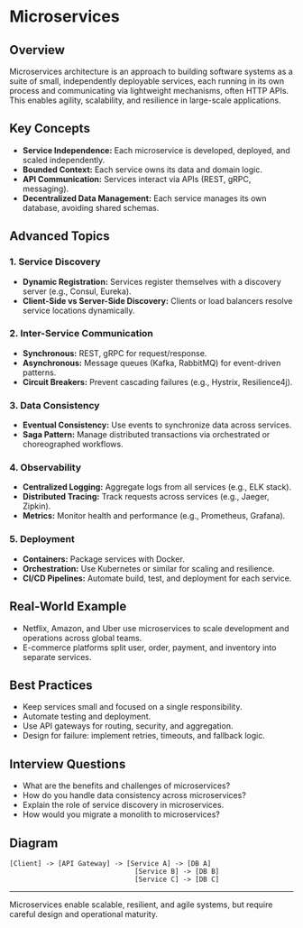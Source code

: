 # Microservices

## Overview
Microservices architecture is an approach to building software systems as a suite of small, independently deployable services, each running in its own process and communicating via lightweight mechanisms, often HTTP APIs. This enables agility, scalability, and resilience in large-scale applications.

## Key Concepts
- **Service Independence:** Each microservice is developed, deployed, and scaled independently.
- **Bounded Context:** Each service owns its data and domain logic.
- **API Communication:** Services interact via APIs (REST, gRPC, messaging).
- **Decentralized Data Management:** Each service manages its own database, avoiding shared schemas.

## Advanced Topics
### 1. Service Discovery
- **Dynamic Registration:** Services register themselves with a discovery server (e.g., Consul, Eureka).
- **Client-Side vs Server-Side Discovery:** Clients or load balancers resolve service locations dynamically.

### 2. Inter-Service Communication
- **Synchronous:** REST, gRPC for request/response.
- **Asynchronous:** Message queues (Kafka, RabbitMQ) for event-driven patterns.
- **Circuit Breakers:** Prevent cascading failures (e.g., Hystrix, Resilience4j).

### 3. Data Consistency
- **Eventual Consistency:** Use events to synchronize data across services.
- **Saga Pattern:** Manage distributed transactions via orchestrated or choreographed workflows.

### 4. Observability
- **Centralized Logging:** Aggregate logs from all services (e.g., ELK stack).
- **Distributed Tracing:** Track requests across services (e.g., Jaeger, Zipkin).
- **Metrics:** Monitor health and performance (e.g., Prometheus, Grafana).

### 5. Deployment
- **Containers:** Package services with Docker.
- **Orchestration:** Use Kubernetes or similar for scaling and resilience.
- **CI/CD Pipelines:** Automate build, test, and deployment for each service.

## Real-World Example
- Netflix, Amazon, and Uber use microservices to scale development and operations across global teams.
- E-commerce platforms split user, order, payment, and inventory into separate services.

## Best Practices
- Keep services small and focused on a single responsibility.
- Automate testing and deployment.
- Use API gateways for routing, security, and aggregation.
- Design for failure: implement retries, timeouts, and fallback logic.

## Interview Questions
- What are the benefits and challenges of microservices?
- How do you handle data consistency across microservices?
- Explain the role of service discovery in microservices.
- How would you migrate a monolith to microservices?

## Diagram
```
[Client] -> [API Gateway] -> [Service A] -> [DB A]
                               [Service B] -> [DB B]
                               [Service C] -> [DB C]
```

---
Microservices enable scalable, resilient, and agile systems, but require careful design and operational maturity.
